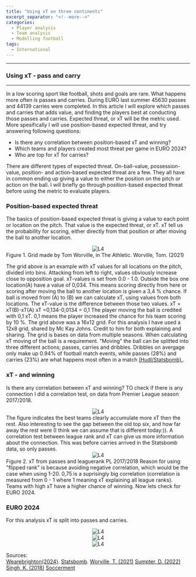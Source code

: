 ```yaml
---
title: "Using xT on three continents"
excerpt_separator: "<!--more-->"
categories:
  - Player analysis
  - Team analysis
  - Modelling football
tags:
  - International
---
```

------------
### Using xT - pass and carry
------------
<style>
  /* Generell stil for bilder og tekst ved siden av hverandre */
  .figure-text {
    display: flex;
    align-items: flex-start;
    gap: 20px;
    margin-top: 20px;
  }

  /* Gjør bildene responsive */
  .figure-text img {
    width: 40%; /* Bildene tar 40% av bredden */
    max-width: 300px; /* Begrens maksimal bredde på PC */
  }

  /* Teksten ved siden av bildene */
  .figure-text p {
    flex: 1; /* Teksten tar resten av plassen */
    margin: 0;
  }

  /* Responsiv tilpasning for smale skjermer */
  @media screen and (max-width: 768px) {
    .figure-text {
      flex-direction: column; /* Stable bildet og teksten vertikalt */
      align-items: center; /* Midtstill innholdet */
    }

    .figure-text img {
      width: 100%; /* Bildene tar hele bredden på smale skjermer */
      max-width: none; /* Fjern maksimal breddebegrensning */
    }

    .figure-text p {
      text-align: center; /* Juster teksten til midten */
    }
  }
</style>
In a low scoring sport like football, shots and goals are rare. What happens more often is passes and carries. During EURO last summer 45630 passes and 44139 carries were completed. In this article I will explore which passes and carries that adds value, and finding the players best at conducting those passes and carries. Expected threat, or xT will be the metric used. More spesifically I will use position-based expected threat, and try answering following questions: 
- Is there any correlation between position-based xT and winning?
- Which teams and players created most threat per game in EURO 2024?
- Who are top for xT for carries?

There are different types of expected threat. On-ball-value, possession-value, position- and action-based expected threat are a few. They all have in common ending up giving a value to either the position on the pitch or action on the ball. I will briefly go through position-based expected threat before using the metric to evaluate players. 
### Position-based expected threat
The basics of position-based expected threat is giving a value to each point or location on the pitch. That value is the expected threat, or xT. xT tell us the probability for scoring, either directly from that position or after moving the ball to another location.
<div style="text-align:center;">
  <img src="https://github.com/user-attachments/assets/203f262a-a956-484a-b12f-3b65a1e2f393" alt="L4" style="max-width:80%;"/>
</div> Figure 1. Grid made by Tom Worville, in The Athletic. Worville, Tom. (2021)

The grid above is an example with xT values for all locations on the pitch, divided into bins. Attacking from left to right, values obviously increase close to opposition goal. xT-values is set from 0.0 - 1.0. Outside the box one location(A) have a value of 0,034. This means scoring directly from here or scoring after moving the ball to another location is given a 3,4 % chance. If ball is moved from (A) to (B) we can calculate xT, using values from both locations. The xT-value is the difference between those two values. 
xT = xT(B)-xT(A) 
xT =0,134-0,0134 = 0,1 
The player moving the ball is credited with 0,1 xT. 0,1 means the player increased the chance for his team scoring by 10 %. The grid above was a 16x12 grid. For this analysis I have used a 12x8 grid, shared by Mc Kay Johns. Credit to him for both explaining and sharing. The grid is bases on data from multiple seasons. When calculating xT moving of the ball is a requirement. "Moving" the ball can be splitted into three different actions; passes, carries and dribbles. Dribbles on avergage only make up 0.94% of football match events, while passes (28%) and carries (23%) are what happens most often in a match [(Hudl/Statsbomb).]([https://github.com/statsbomb/open-data/blob/master/doc/StatsBomb%20Open%20Data%20Specification%20v1.1.pdf]). 

### xT - and winning
Is there any correlation between xT and winning? 
TO check if there is any connection I did a correlation test, on data from Premier League season 2017/2018.  
<div style="text-align:center;">
  <img src="https://github.com/user-attachments/assets/87e0375a-8bd5-417c-92bd-25f6924c5a9b" alt="L4" style="max-width:80%;"/>
</div> 
The figure indicates the best teams clearly accumulate more xT then the rest. Also interesting to see the gap between the old top six, and how far away the rest were (I think we can assume that is different today:)). A correlation test between league rank and xT can give us more information about the connection. This was before carries arrived in the Statsbomb data, so only passes. 
<div style="text-align:center;">
  <img src="https://github.com/user-attachments/assets/c63e9dd3-5d22-4603-bde4-01f78be73cc2" alt="L4" style="max-width:80%;"/>
</div> Figure 2. xT from passes and leaguerank PL 2017/2018  
Reason for using "flipped rank" is because avoiding negative correlation, which would be the case when using 1-20. 0,75 is a suprisingly big correlation (correlation is measured from 0 - 1 where 1 meaning xT explaining all league ranks). Teams with high xT have a higher chance of winning. Now lets check for EURO 2024.  

### EURO 2024 
For this analysis xT is split into passes and carries. 
<div style="text-align:center;">
  <img src="https://github.com/user-attachments/assets/e195b057-a81b-4d99-9a13-5767713ed259" alt="L4" style="max-width:80%;"/>
</div> 


<div style="text-align:center;">
  <img src="https://github.com/user-attachments/assets/3af088bd-38cb-49a4-99e5-58b6338d3171" alt="L4" style="max-width:80%;"/>
</div> 

<div style="text-align:center;">
  <img src="ACC_xT_pass_carries](https://github.com/user-attachments/assets/25dd981d-7530-4b69-b9d5-bff10cd8a163" alt="L4" style="max-width:80%;"/>
</div> 



Sources:   
[Wearebrighton(2024)](([https://www.wearebrighton.com/newsopinion/how-simon-adingra-and-ivory-coast-became-afcon-champions/])).
[Statsbomb](([https://github.com/statsbomb/open-data/blob/master/doc/StatsBomb%20Open%20Data%20Specification%20v1.1.pdf])).
[Worville, T. (2021)](([https://www.nytimes.com/athletic/2751525/2021/08/06/introducing-expected-threat-or-xt-the-new-metric-on-the-block/]))
[Sumpter, D. (2022)](([https://soccermatics.readthedocs.io/en/latest/lesson4/xTPos.html]))
[Singh, K. (2018)](([https://karun.in/blog/expected-threat.html]))
[Soccerment](([https://soccerment.com/expected-threat/]))

